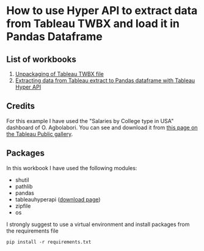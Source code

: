 # How to use Hyper API to extract data from Tableau TWBX and load it in Pandas Dataframe

## List of workbooks
001. [Unpackaging of Tableau TWBX file](https://github.com/simboli/Extract-data-from-Tableau-TWBX/blob/main/001.Unpackaging%20of%20Tableau%20TWBX%20file.ipynb)
002. [Extracting data from Tableau extract to Pandas dataframe with Tableau Hyper API](https://github.com/simboli/Extract-data-from-Tableau-TWBX/blob/main/002.Extracting%20data%20from%20Tableau%20extract%20to%20Pandas%20dataframe%20with%20Tableau%20Hyper%20API.ipynb)

## Credits
For this example I have used the "Salaries by College type in USA" dashboard of O. Agbolabori. You can see and download it from [this page on the Tableau Public gallery](https://public.tableau.com/app/profile/oluwadunsin.agbolabori/viz/SalariesbyCollegetypeinUSAEduvizzers/Dashboard1).

## Packages
In this workbook I have used the following modules:
- shutil
- pathlib
- pandas
- tableauhyperapi ([download page](https://www.tableau.com/support/releases/hyper-api/0.0.16123))
- zipfile
- os

I strongly suggest to use a virtual environment and install packages from the requirements file
```
pip install -r requirements.txt
```

